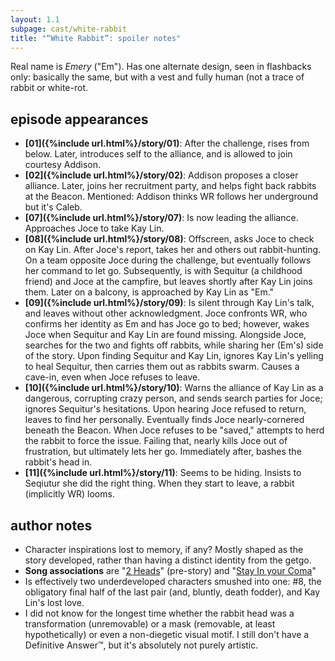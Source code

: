```yaml
---
layout: 1.1
subpage: cast/white-rabbit
title: "“White Rabbit”: spoiler notes"
---
```

Real name is <span class="spoiler"><i>Emery</i> ("Em")</span>. Has one alternate design, seen in <span class="spoiler">flashbacks only</span>: <span class="spoiler">basically the same, but with a vest and fully human (not a trace of rabbit or white-rot</span>.

## episode appearances
- **[01]({%include url.html%}/story/01)**: After the challenge, <span class="spoiler">rises from below</span>. Later, introduces self to the alliance, and is allowed to join courtesy Addison.
- **[02]({%include url.html%}/story/02)**: Addison proposes a closer alliance. Later, <span class="spoiler">joins her recruitment party, and helps fight back rabbits at the Beacon</span>. Mentioned: <span class="spoiler">Addison thinks WR follows her underground but it's Caleb.</span>
- **[07]({%include url.html%}/story/07)**: <span class="spoiler">Is now leading the alliance. Approaches Joce to take Kay Lin.</span>
- **[08]({%include url.html%}/story/08)**: <span class="spoiler">Offscreen, asks Joce to check on Kay Lin. After Joce's report, takes her and others out rabbit-hunting.</span> <span class="spoiler">On a team opposite Joce during the challenge, but eventually follows her command to let go.</span> Subsequently, <span class="spoiler">is with Sequitur (a childhood friend) and Joce at the campfire, but leaves shortly after Kay Lin joins them.</span> Later <span class="spoiler">on a balcony, is approached by Kay Lin as "Em."</span>
- **[09]({%include url.html%}/story/09)**: <span class="spoiler">Is silent through Kay Lin's talk, and leaves without other acknowledgment.</span> <span class="spoiler">Joce confronts WR, who confirms her identity as Em and has Joce go to bed; however, wakes Joce when Sequitur and Kay Lin are found missing.</span> <span class="spoiler">Alongside Joce, searches for the two and fights off rabbits, while sharing her (Em's) side of the story.</span> <span class="spoiler">Upon finding Sequitur and Kay Lin, ignores Kay Lin's yelling to heal Sequitur, then carries them out as rabbits swarm. </span><span class="spoiler">Causes a cave-in, even when Joce refuses to leave.</span>
- **[10]({%include url.html%}/story/10)**: <span class="spoiler">Warns the alliance of Kay Lin as a dangerous, corrupting crazy person, and sends search parties for Joce; ignores Sequitur's hesitations. </span><span class="spoiler">Upon hearing Joce refused to return, leaves to find her personally.</span> Eventually <span class="spoiler">finds Joce nearly-cornered beneath the Beacon. When Joce refuses to be "saved," attempts to herd the rabbit to force the issue. Failing that, </span><span class="spoiler">nearly kills Joce out of frustration, but ultimately lets her go.</span> Immediately after, <span class="spoiler">bashes the rabbit's head in.</span>
- **[11]({%include url.html%}/story/11)**: <span class="spoiler">Seems to be hiding. Insists to Seqiutur she did the right thing.</span><span class="spoiler"> When they start to leave, a rabbit (implicitly WR) looms.</span>

## author notes
- Character inspirations lost to memory, if any? Mostly shaped as the story developed, rather than having a distinct identity from the getgo.
- **Song associations** are <span class="spoiler">"<a href="https://www.youtube.com/watch?v=eSYM3Z9B8Us" class="ext">2 Heads</a>" (pre-story) and "<a href="https://www.youtube.com/watch?v=WVph5zlM5JA" class="ext">Stay In your Coma</a>"</span>
- Is effectively two underdeveloped characters smushed into one: #8, the obligatory final half of the last pair (and, bluntly, <span class="spoiler">death fodder</span>), and <span class="spoiler">Kay Lin's lost love</span>.
- I did not know for the longest time whether the <span class="spoiler">rabbit head</span> was a <span class="spoiler">transformation (unremovable)</span> or a <span class="spoiler">mask (removable, at least hypothetically)</span> or even a <span class="spoiler">non-diegetic visual motif</span>. I still don't have a Definitive Answer™, but it's absolutely not <span class="spoiler">purely artistic</span>.